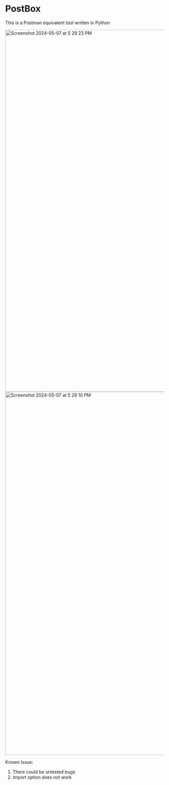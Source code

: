 # PostBox
This is a Postman equivalent tool written in Python

<img width="1151" alt="Screenshot 2024-05-07 at 5 29 23 PM" src="https://github.com/hariharasudhand/PostBox/assets/4798405/ddb37f2d-7e20-4f2e-860d-663541276498">

<img width="1155" alt="Screenshot 2024-05-07 at 5 29 10 PM" src="https://github.com/hariharasudhand/PostBox/assets/4798405/3f44bd7b-cb76-4d70-a5fa-5b879e1e16fc">


Known Issue:
1. There could be untested bugs
2. Import option does not work 
